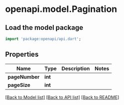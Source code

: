 # openapi.model.Pagination

## Load the model package
```dart
import 'package:openapi/api.dart';
```

## Properties
Name | Type | Description | Notes
------------ | ------------- | ------------- | -------------
**pageNumber** | **int** |  | 
**pageSize** | **int** |  | 

[[Back to Model list]](../README.md#documentation-for-models) [[Back to API list]](../README.md#documentation-for-api-endpoints) [[Back to README]](../README.md)


